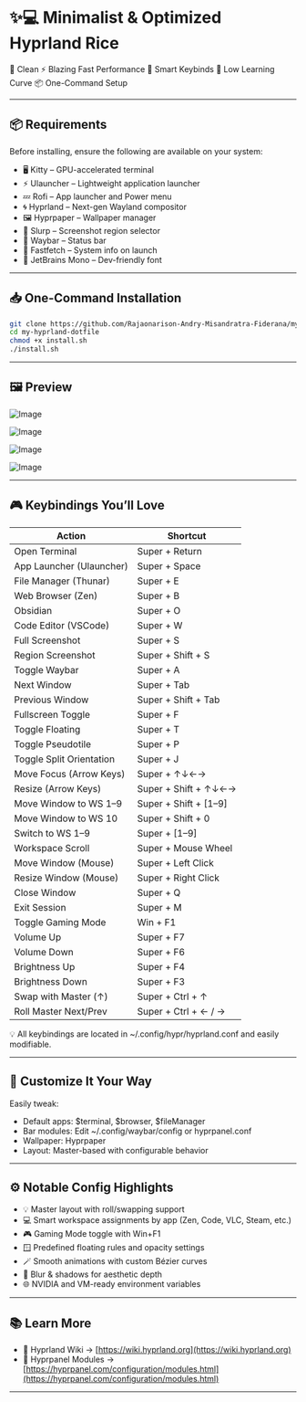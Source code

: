 # ✨💻 Minimalist & Optimized Hyprland Rice

🔧 Clean
⚡ Blazing Fast Performance
🎯 Smart Keybinds
🧠 Low Learning Curve
📦 One-Command Setup

---

## 📦 Requirements

Before installing, ensure the following are available on your system:

* 🖥️ Kitty – GPU-accelerated terminal
* ⚡ Ulauncher – Lightweight application launcher
* 💤 Rofi – App launcher and Power menu
* 🌀 Hyprland – Next-gen Wayland compositor
* 🖼️ Hyprpaper – Wallpaper manager
* 📏 Slurp – Screenshot region selector
* 🧩 Waybar – Status bar
* 🎨 Fastfetch – System info on launch
* 🧠 JetBrains Mono – Dev-friendly font

---

## 📥 One-Command Installation

```bash
git clone https://github.com/Rajaonarison-Andry-Misandratra-Fiderana/my-hyprland-dotfile
cd my-hyprland-dotfile
chmod +x install.sh
./install.sh
```

---

## 🖼️ Preview

![Image](https://github.com/user-attachments/assets/69043b78-07bd-47ab-9ab8-2ba242e0e395)

![Image](https://github.com/user-attachments/assets/39d0a414-566e-444e-afb1-d4c81f6385ae)

![Image](https://github.com/user-attachments/assets/cab912ce-fec9-49d6-a9a0-f11373d05f35)

![Image](https://github.com/user-attachments/assets/87638640-edbf-479e-a6c1-9330d10c25d5)

---

## 🎮 Keybindings You’ll Love

| Action                   | Shortcut               |
| ------------------------ | ---------------------- |
| Open Terminal            | Super + Return         |
| App Launcher (Ulauncher) | Super + Space          |
| File Manager (Thunar)    | Super + E              |
| Web Browser (Zen)        | Super + B              |
| Obsidian                 | Super + O              |
| Code Editor (VSCode)     | Super + W              |
| Full Screenshot          | Super + S              |
| Region Screenshot        | Super + Shift + S      |
| Toggle Waybar            | Super + A              |
| Next Window              | Super + Tab            |
| Previous Window          | Super + Shift + Tab    |
| Fullscreen Toggle        | Super + F              |
| Toggle Floating          | Super + T              |
| Toggle Pseudotile        | Super + P              |
| Toggle Split Orientation | Super + J              |
| Move Focus (Arrow Keys)  | Super + ↑↓←→           |
| Resize (Arrow Keys)      | Super + Shift + ↑↓←→   |
| Move Window to WS 1–9    | Super + Shift + \[1–9] |
| Move Window to WS 10     | Super + Shift + 0      |
| Switch to WS 1–9         | Super + \[1–9]         |
| Workspace Scroll         | Super + Mouse Wheel    |
| Move Window (Mouse)      | Super + Left Click     |
| Resize Window (Mouse)    | Super + Right Click    |
| Close Window             | Super + Q              |
| Exit Session             | Super + M              |
| Toggle Gaming Mode       | Win + F1               |
| Volume Up                | Super + F7             |
| Volume Down              | Super + F6             |
| Brightness Up            | Super + F4             |
| Brightness Down          | Super + F3             |
| Swap with Master (↑)     | Super + Ctrl + ↑       |
| Roll Master Next/Prev    | Super + Ctrl + ← / →   |

💡 All keybindings are located in \~/.config/hypr/hyprland.conf and easily modifiable.

---

## 🎨 Customize It Your Way

Easily tweak:

* Default apps: \$terminal, \$browser, \$fileManager
* Bar modules: Edit \~/.config/waybar/config or hyprpanel.conf
* Wallpaper: Hyprpaper
* Layout: Master-based with configurable behavior

---

## ⚙️ Notable Config Highlights

* 💡 Master layout with roll/swapping support
* 💻 Smart workspace assignments by app (Zen, Code, VLC, Steam, etc.)
* 🎮 Gaming Mode toggle with Win+F1
* 🪟 Predefined floating rules and opacity settings
* 🪄 Smooth animations with custom Bézier curves
* 🧊 Blur & shadows for aesthetic depth
* 🌐 NVIDIA and VM-ready environment variables

---

## 📚 Learn More

* 🧪 Hyprland Wiki → [https://wiki.hyprland.org](https://wiki.hyprland.org)
* 🧩 Hyprpanel Modules → [https://hyprpanel.com/configuration/modules.html](https://hyprpanel.com/configuration/modules.html)

---
